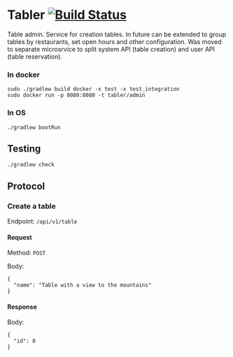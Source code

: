 # Tabler  [![Build Status](https://travis-ci.org/comtihon/tabler.svg?branch=master)](https://travis-ci.org/comtihon/tabler)
Table admin. Service for creation tables.
In future can be extended to group tables by restaurants, set open hours
and other configuration.
Was moved to separate microsrvice to split system API (table creation) and
user API (table reservation).

### In docker

    sudo ./gradlew build docker -x test -x test_integration
    sudo docker run -p 8080:8080 -t tabler/admin

### In OS

    ./gradlew bootRun

## Testing

    ./gradlew check

## Protocol
### Create a table

Endpoint: `/api/v1/table`

#### Request

Method: `POST`

Body:

```
{
  "name": "Table with a view to the mountains"
}
```

#### Response

Body:
```
{
  "id": 0
}
```
